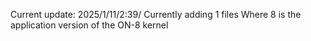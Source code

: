 Current update: 2025/1/11/2:39/
Currently adding 1 files
Where 8 is the application version of the ON-8 kernel

